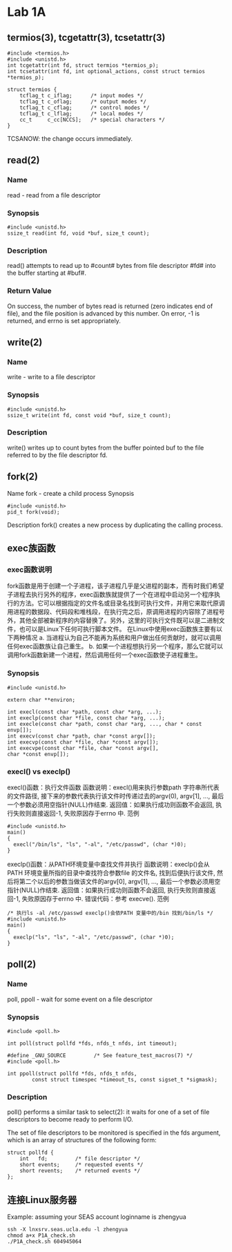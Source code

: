 # Lab 1A

## termios(3), tcgetattr(3), tcsetattr(3)

	#include <termios.h>
	#include <unistd.h>
	int tcgetattr(int fd, struct termios *termios_p);
	int tcsetattr(int fd, int optional_actions, const struct termios *termios_p);

	struct termios {
		tcflag_t c_iflag;      /* input modes */
		tcflag_t c_oflag;      /* output modes */
		tcflag_t c_cflag;      /* control modes */
		tcflag_t c_lflag;      /* local modes */
		cc_t     c_cc[NCCS];   /* special characters */
	}

TCSANOW: the change occurs immediately.

## read(2)
### Name
read - read from a file descriptor
### Synopsis

	#include <unistd.h>
	ssize_t read(int fd, void *buf, size_t count);

### Description
read() attempts to read up to #count# bytes from file descriptor #fd# into the buffer starting at #buf#.

### Return Value
On success, the number of bytes read is returned (zero indicates end of file), and the file position is advanced by this number. On error, -1 is returned, and errno is set appropriately.

## write(2)
### Name
write - write to a file descriptor
### Synopsis

	#include <unistd.h>
	ssize_t write(int fd, const void *buf, size_t count);

### Description
write() writes up to count bytes from the buffer pointed buf to the file referred to by the file descriptor fd.

## fork(2)
Name
fork - create a child process
Synopsis

	#include <unistd.h>
	pid_t fork(void);

Description
fork() creates a new process by duplicating the calling process. 

## exec族函数
### exec函数说明
fork函数是用于创建一个子进程，该子进程几乎是父进程的副本，而有时我们希望子进程去执行另外的程序，exec函数族就提供了一个在进程中启动另一个程序执行的方法。它可以根据指定的文件名或目录名找到可执行文件，并用它来取代原调用进程的数据段、代码段和堆栈段，在执行完之后，原调用进程的内容除了进程号外，其他全部被新程序的内容替换了。另外，这里的可执行文件既可以是二进制文件，也可以是Linux下任何可执行脚本文件。
在Linux中使用exec函数族主要有以下两种情况
a. 当进程认为自己不能再为系统和用户做出任何贡献时，就可以调用任何exec函数族让自己重生。
b. 如果一个进程想执行另一个程序，那么它就可以调用fork函数新建一个进程，然后调用任何一个exec函数使子进程重生。
### Synopsis

	#include <unistd.h>

	extern char **environ;

	int execl(const char *path, const char *arg, ...);
	int execlp(const char *file, const char *arg, ...);
	int execle(const char *path, const char *arg, ..., char * const envp[]);
	int execv(const char *path, char *const argv[]);
	int execvp(const char *file, char *const argv[]);
	int execvpe(const char *file, char *const argv[],
	char *const envp[]);

### execl() vs execlp()
execl()函数：执行文件函数
函数说明：execl()用来执行参数path 字符串所代表的文件路径, 接下来的参数代表执行该文件时传递过去的argv(0), argv[1], ..., 最后一个参数必须用空指针(NULL)作结束.
返回值：如果执行成功则函数不会返回, 执行失败则直接返回-1, 失败原因存于errno 中.
范例

	#include <unistd.h>
	main()
	{
	  execl("/bin/ls", "ls", "-al", "/etc/passwd", (char *)0);
	}

execlp()函数：从PATH环境变量中查找文件并执行
函数说明：execlp()会从PATH 环境变量所指的目录中查找符合参数file 的文件名, 找到后便执行该文件, 然后将第二个以后的参数当做该文件的argv[0], argv[1], ..., 最后一个参数必须用空指针(NULL)作结束.
返回值：如果执行成功则函数不会返回, 执行失败则直接返回-1, 失败原因存于errno 中.
错误代码：参考 execve().
范例

	/* 执行ls -al /etc/passwd execlp()会依PATH 变量中的/bin 找到/bin/ls */
	#include <unistd.h>
	main()
	{
	  execlp("ls", "ls", "-al", "/etc/passwd", (char *)0);
	}

## poll(2)
### Name
poll, ppoll - wait for some event on a file descriptor

### Synopsis
	#include <poll.h>

	int poll(struct pollfd *fds, nfds_t nfds, int timeout);

	#define _GNU_SOURCE         /* See feature_test_macros(7) */
	#include <poll.h>

	int ppoll(struct pollfd *fds, nfds_t nfds,
	        const struct timespec *timeout_ts, const sigset_t *sigmask);
### Description
poll() performs a similar task to select(2): it waits for one of a set of file descriptors to become ready to perform I/O.

The set of file descriptors to be monitored is specified in the fds argument, which is an array of structures of the following form:

	struct pollfd {
	    int   fd;         /* file descriptor */
	    short events;     /* requested events */
	    short revents;    /* returned events */
	};

## 连接Linux服务器
Example: assuming your SEAS account loginname is zhengyua

    ssh -X lnxsrv.seas.ucla.edu -l zhengyua
    chmod a+x P1A_check.sh
    ./P1A_check.sh 604945064
